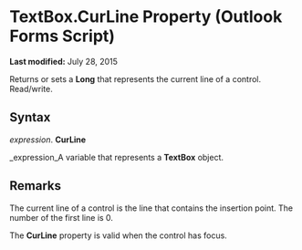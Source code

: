 
# TextBox.CurLine Property (Outlook Forms Script)

 **Last modified:** July 28, 2015

Returns or sets a  **Long** that represents the current line of a control. Read/write.

## Syntax

 _expression_. **CurLine**

 _expression_A variable that represents a  **TextBox** object.


## Remarks

The current line of a control is the line that contains the insertion point. The number of the first line is 0.

The  **CurLine** property is valid when the control has focus.

